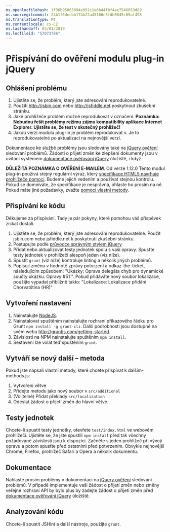 ```yaml
---
ms.openlocfilehash: 1f36b95063094e891c1e6b44fbf4ee7546853d89
ms.sourcegitcommit: 24b1f6decbb17bb22a45166e5fdb0845c65af498
ms.translationtype: MT
ms.contentlocale: cs-CZ
ms.lasthandoff: 03/01/2019
ms.locfileid: "57073786"
---
```

# <a name="contributing-to-the-jquery-validation-plugin"></a>Přispívání do ověření modulu plug-in jQuery

## <a name="reporting-an-issue"></a>Ohlášení problému

1. Ujistěte se, že problém, který jste adresování reprodukovatelné.
2. Použití http://jsbin.com nebo http://jsfiddle.net poskytnout zkušební stránku.
3. Jaké prohlížeče problém možné reprodukovat v označení. **Poznámka: Nebudou řešit problémy režimu zájmu kompatibility aplikace Internet Explorer. Ujistěte se, že test v skutečný prohlížeč!**
4. Jakou verzi modulu plug-in je problém reprodukovat v. Je to reprodukovatelné po aktualizaci na nejnovější verzi.

Dokumentace ke službě problémy jsou sledovány také na [jQuery ověření](https://github.com/jzaefferer/jquery-validation/issues) sledování problémů.
Žádosti o přijetí změn ke zlepšení dokumenty jsou v uvítání systémem [dokumentace ověřování jQuery](https://github.com/jzaefferer/validation-content) úložiště, i když.

**DŮLEŽITÁ POZNÁMKA O OVĚŘENÍ E-MAILEM**. Od verze 1.12.0 Tento modul plug-in používá stejný regulární výraz, který [specifikace HTML5 navrhuje prohlížeče pomocí](https://html.spec.whatwg.org/multipage/forms.html#valid-e-mail-address). Budeme jejich vedením a používat stejnou kontrolu. Pokud se domníváte, že specifikace je nesprávná, ohlaste ho prosím na ně. Pokud máte jiné požadavky, zvažte [pomocí vlastní metody](http://jqueryvalidation.org/jQuery.validator.addMethod/).

## <a name="contributing-code"></a>Přispívání ke kódu

Děkujeme za přispívání. Tady je pár pokyny, které pomohou váš příspěvek získat dostali.

1. Ujistěte se, že problém, který jste adresování reprodukovatelné. Použít jsbin.com nebo jsfiddle.net k poskytnutí zkušební stránku.
2. Postupujte podle [průvodce správným stylem jQuery](http://contribute.jquery.com/style-guides/js)
3. Přidat nebo aktualizovat testy jednotek spolu s vaší opravy. Spusťte testy jednotek v prohlížeči alespoň jeden (viz níže).
4. Spustit `grunt` (viz níže) kontroluje linting a několik jiných problémů.
5. Popisují změnu v hodnotě zprávy potvrzení a odkaz-the-ticket, následujícím způsobem: "Ukázky: Oprava delegáta chyb pro dynamické součty ukázku. Opravy #51 ". Pokud přidáváte nový soubor lokalizace, použijte vypadat přibližně takto: "Lokalizace: Lokalizace přidání Chorvatština (HR)"

## <a name="build-setup"></a>Vytvoření nastavení

1. Nainstalujte [NodeJS](http://nodejs.org).
2. Nainstalovat spuštěním nainstalujte rozhraní příkazového řádku pro Grunt `npm install -g grunt-cli`. Další podrobnosti jsou dostupné na svém webu http://gruntjs.com/getting-started.
3. Závislosti na NPM nainstalujte spuštěním `npm install`.
4. Sestavení lze volat teď spuštěním `grunt`.

## <a name="creating-a-new-additional-method"></a>Vytváří se nový další – metoda

Pokud jste napsali vlastní metody, které chcete přispívat k dalším-methods.js:

1. Vytvoření větve
2. Přidejte metodu jako nový soubor v `src/additional`
3. (Volitelné) Přidat překlady `src/localization`
4. Odeslat žádost o přijetí změn do hlavní větve.

## <a name="unit-tests"></a>Testy jednotek

Chcete-li spustit testy jednotky, otevřete `test/index.html` ve webovém prohlížeči. Ujistěte se, že jste spustili `npm install` před tak všechny požadované závislosti jsou k dispozici.
Začněte s jeden prohlížeč při vývoji opravu a potom spusťte před ostatními před potvrzením. Obvykle nejnovější Chrome, Firefox, prohlížeč Safari a Opera a několik dokumentu.

## <a name="documentation"></a>Dokumentace

Nahlaste prosím problémy v dokumentaci na [jQuery ověření](https://github.com/jzaefferer/jquery-validation/issues) sledování problémů.
V případě implementuje vaši žádost o přijetí změn nebo změny veřejné rozhraní API by bylo plus by zadejte žádost o přijetí změn před [dokumentace ověřování jQuery](https://github.com/jzaefferer/validation-content) úložiště.

## <a name="linting"></a>Analyzování kódu

Chcete-li spustit JSHint a další nástroje, použijte `grunt`.
